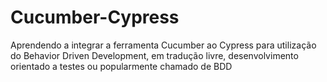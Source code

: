 # Cucumber-Cypress
Aprendendo a integrar a ferramenta Cucumber ao Cypress para utilização do Behavior Driven Development, em tradução livre, desenvolvimento orientado a testes ou popularmente chamado de BDD
